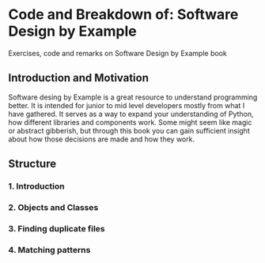 # Code and Breakdown of: Software Design by Example
Exercises, code and remarks on Software Design by Example book

## Introduction and Motivation

Software desing by Example is a great resource to understand programming better. It is intended for junior to mid level developers mostly from what I have gathered.
It serves as a way to expand your understanding of Python, how different libraries and components work. Some might seem like magic or abstract gibberish, but through this book you
can gain sufficient insight about how those decisions are made and how they work.


## Structure

### 1. Introduction

### 2. Objects and Classes

### 3. Finding duplicate files

### 4. Matching patterns
